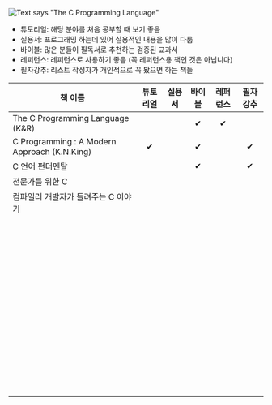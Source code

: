 ![Text says "The C Programming Language"](https://upload.wikimedia.org/wikipedia/commons/thumb/3/35/The_C_Programming_Language_logo.svg/240px-The_C_Programming_Language_logo.svg.png)

- 튜토리얼: 해당 분야를 처음 공부할 때 보기 좋음
- 실용서: 프로그래밍 하는데 있어 실용적인 내용을 많이 다룸
- 바이블: 많은 분들이 필독서로 추천하는 검증된 교과서
- 레퍼런스: 레퍼런스로 사용하기 좋음 (꼭 레퍼런스용 책인 것은 아닙니다)
- 필자강추: 리스트 작성자가 개인적으로 꼭 봤으면 하는 책들


| 책 이름                                      | 튜토리얼 | 실용서 | 바이블 | 레퍼런스 | 필자강추 |
| -------------------------------------------- | :------: | :----: | :----: | :------: | :------: |
| The C Programming Language (K&R)             |          |        |   ✔    |    ✔     |          |
| C Programming : A Modern Approach (K.N.King) |    ✔     |        |   ✔    |          |    ✔     |
| C 언어 펀더멘탈                              |          |        |   ✔    |          |    ✔     |
| 전문가를 위한 C                              |          |        |        |          |          |
| 컴파일러 개발자가 들려주는 C 이야기          |          |        |        |          |          |
|                                              |          |        |        |          |          |
|                                              |          |        |        |          |          |
|                                              |          |        |        |          |          |
|                                              |          |        |        |          |          |
|                                              |          |        |        |          |          |
|                                              |          |        |        |          |          |
|                                              |          |        |        |          |          |
|                                              |          |        |        |          |          |
|                                              |          |        |        |          |          |
|                                              |          |        |        |          |          |
|                                              |          |        |        |          |          |
|                                              |          |        |        |          |          |
|                                              |          |        |        |          |          |
|                                              |          |        |        |          |          |
|                                              |          |        |        |          |          |
|                                              |          |        |        |          |          |
|                                              |          |        |        |          |          |
|                                              |          |        |        |          |          |
|                                              |          |        |        |          |          |
|                                              |          |        |        |          |          |
|                                              |          |        |        |          |          |
|                                              |          |        |        |          |          |
|                                              |          |        |        |          |          |
|                                              |          |        |        |          |          |
|                                              |          |        |        |          |          |
|                                              |          |        |        |          |          |
|                                              |          |        |        |          |          |
|                                              |          |        |        |          |          |
|                                              |          |        |        |          |          |
|                                              |          |        |        |          |          |
|                                              |          |        |        |          |          |
|                                              |          |        |        |          |          |
|                                              |          |        |        |          |          |
|                                              |          |        |        |          |          |
|                                              |          |        |        |          |          |
|                                              |          |        |        |          |          |
|                                              |          |        |        |          |          |
|                                              |          |        |        |          |          |
|                                              |          |        |        |          |          |
|                                              |          |        |        |          |          |
|                                              |          |        |        |          |          |
|                                              |          |        |        |          |          |
|                                              |          |        |        |          |          |
|                                              |          |        |        |          |          |
|                                              |          |        |        |          |          |
|                                              |          |        |        |          |          |
|                                              |          |        |        |          |          |
|                                              |          |        |        |          |          |
|                                              |          |        |        |          |          |
|                                              |          |        |        |          |          |
|                                              |          |        |        |          |          |
|                                              |          |        |        |          |          |
|                                              |          |        |        |          |          |
|                                              |          |        |        |          |          |
|                                              |          |        |        |          |          |
|                                              |          |        |        |          |          |
|                                              |          |        |        |          |          |
|                                              |          |        |        |          |          |
|                                              |          |        |        |          |          |

